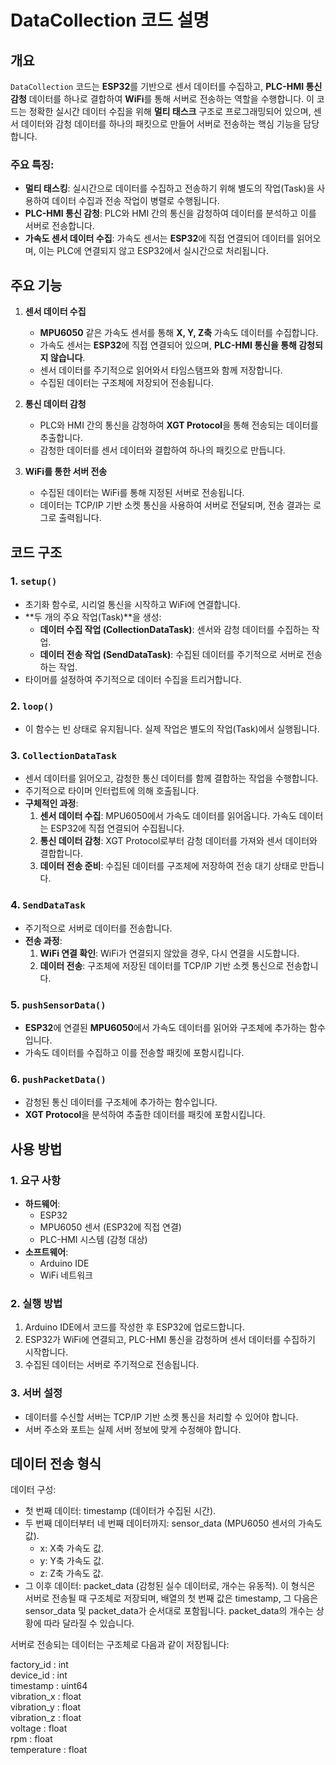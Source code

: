 # DataCollection 코드 설명

## 개요
`DataCollection` 코드는 **ESP32**를 기반으로 센서 데이터를 수집하고, **PLC-HMI 통신 감청** 데이터를 하나로 결합하여 **WiFi**를 통해 서버로 전송하는 역할을 수행합니다. 이 코드는 정확한 실시간 데이터 수집을 위해 **멀티 태스크** 구조로 프로그래밍되어 있으며, 센서 데이터와 감청 데이터를 하나의 패킷으로 만들어 서버로 전송하는 핵심 기능을 담당합니다.

### 주요 특징:
- **멀티 태스킹**: 실시간으로 데이터를 수집하고 전송하기 위해 별도의 작업(Task)을 사용하여 데이터 수집과 전송 작업이 병렬로 수행됩니다.
- **PLC-HMI 통신 감청**: PLC와 HMI 간의 통신을 감청하여 데이터를 분석하고 이를 서버로 전송합니다.
- **가속도 센서 데이터 수집**: 가속도 센서는 **ESP32**에 직접 연결되어 데이터를 읽어오며, 이는 PLC에 연결되지 않고 ESP32에서 실시간으로 처리됩니다.

## 주요 기능

1. **센서 데이터 수집**
   - **MPU6050** 같은 가속도 센서를 통해 **X, Y, Z축** 가속도 데이터를 수집합니다.
   - 가속도 센서는 **ESP32**에 직접 연결되어 있으며, **PLC-HMI 통신을 통해 감청되지 않습니다**.
   - 센서 데이터를 주기적으로 읽어와서 타임스탬프와 함께 저장합니다.
   - 수집된 데이터는 구조체에 저장되어 전송됩니다.

2. **통신 데이터 감청**
   - PLC와 HMI 간의 통신을 감청하여 **XGT Protocol**을 통해 전송되는 데이터를 추출합니다.
   - 감청한 데이터를 센서 데이터와 결합하여 하나의 패킷으로 만듭니다.

3. **WiFi를 통한 서버 전송**
   - 수집된 데이터는 WiFi를 통해 지정된 서버로 전송됩니다.
   - 데이터는 TCP/IP 기반 소켓 통신을 사용하여 서버로 전달되며, 전송 결과는 로그로 출력됩니다.

## 코드 구조

### 1. `setup()`
- 초기화 함수로, 시리얼 통신을 시작하고 WiFi에 연결합니다.
- **두 개의 주요 작업(Task)**을 생성:
  - **데이터 수집 작업 (CollectionDataTask)**: 센서와 감청 데이터를 수집하는 작업.
  - **데이터 전송 작업 (SendDataTask)**: 수집된 데이터를 주기적으로 서버로 전송하는 작업.
- 타이머를 설정하여 주기적으로 데이터 수집을 트리거합니다.

### 2. `loop()`
- 이 함수는 빈 상태로 유지됩니다. 실제 작업은 별도의 작업(Task)에서 실행됩니다.

### 3. `CollectionDataTask`
- 센서 데이터를 읽어오고, 감청한 통신 데이터를 함께 결합하는 작업을 수행합니다.
- 주기적으로 타이머 인터럽트에 의해 호출됩니다.
- **구체적인 과정**:
  1. **센서 데이터 수집**: MPU6050에서 가속도 데이터를 읽어옵니다. 가속도 데이터는 ESP32에 직접 연결되어 수집됩니다.
  2. **통신 데이터 감청**: XGT Protocol로부터 감청 데이터를 가져와 센서 데이터와 결합합니다.
  3. **데이터 전송 준비**: 수집된 데이터를 구조체에 저장하여 전송 대기 상태로 만듭니다.

### 4. `SendDataTask`
- 주기적으로 서버로 데이터를 전송합니다.
- **전송 과정**:
  1. **WiFi 연결 확인**: WiFi가 연결되지 않았을 경우, 다시 연결을 시도합니다.
  2. **데이터 전송**: 구조체에 저장된 데이터를 TCP/IP 기반 소켓 통신으로 전송합니다.

### 5. `pushSensorData()`
- **ESP32**에 연결된 **MPU6050**에서 가속도 데이터를 읽어와 구조체에 추가하는 함수입니다.
- 가속도 데이터를 수집하고 이를 전송할 패킷에 포함시킵니다.

### 6. `pushPacketData()`
- 감청된 통신 데이터를 구조체에 추가하는 함수입니다.
- **XGT Protocol**을 분석하여 추출한 데이터를 패킷에 포함시킵니다.

## 사용 방법

### 1. 요구 사항
- **하드웨어**:
  - ESP32
  - MPU6050 센서 (ESP32에 직접 연결)
  - PLC-HMI 시스템 (감청 대상)
- **소프트웨어**:
  - Arduino IDE
  - WiFi 네트워크

### 2. 실행 방법
1. Arduino IDE에서 코드를 작성한 후 ESP32에 업로드합니다.
2. ESP32가 WiFi에 연결되고, PLC-HMI 통신을 감청하며 센서 데이터를 수집하기 시작합니다.
3. 수집된 데이터는 서버로 주기적으로 전송됩니다.

### 3. 서버 설정
- 데이터를 수신할 서버는 TCP/IP 기반 소켓 통신을 처리할 수 있어야 합니다.
- 서버 주소와 포트는 실제 서버 정보에 맞게 수정해야 합니다.

## 데이터 전송 형식
데이터 구성:
- 첫 번째 데이터: timestamp (데이터가 수집된 시간).
- 두 번째 데이터부터 네 번째 데이터까지: sensor_data (MPU6050 센서의 가속도 값).
    - x: X축 가속도 값.
    - y: Y축 가속도 값.
    - z: Z축 가속도 값.
- 그 이후 데이터: packet_data (감청된 실수 데이터로, 개수는 유동적).
이 형식은 서버로 전송될 때 구조체로 저장되며, 배열의 첫 번째 값은 timestamp, 그 다음은 sensor_data 및 packet_data가 순서대로 포함됩니다. packet_data의 개수는 상황에 따라 달라질 수 있습니다.

서버로 전송되는 데이터는 구조체로 다음과 같이 저장됩니다:

factory_id    : int    
device_id     : int    
timestamp     : uint64   
vibration_x   : float   
vibration_y   : float   
vibration_z   : float   
voltage       : float   
rpm           : float   
temperature   : float   
